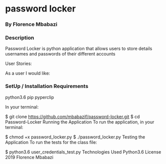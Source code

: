 # password locker

### By Florence Mbabazi

### Description

Password Locker is python application that allows users to store details usernames and passwords of their different accounts

User Stories:

As a user I would like:

### SetUp / Installation Requirements

python3.6
pip
pyperclip

In your terminal:

$ git clone https://github.com/mbabazif/password-locker.git
  $ cd Password-Locker
Running the Application
To run the application, in your terminal:

$ chmod +x password_locker.py
  $ ./password_locker.py
Testing the Application
To run the tests for the class file:

\$ python3.6 user_credentials_test.py
Technologies Used
Python3.6
License
2019 Florence Mbabazi
